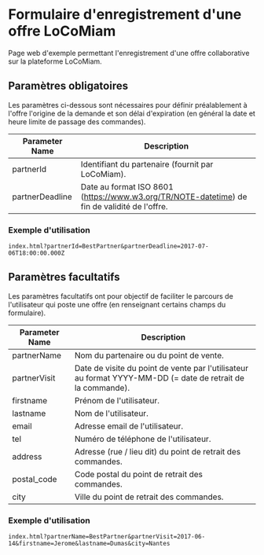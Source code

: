# Formulaire d'enregistrement d'une offre LoCoMiam

Page web d'exemple permettant l'enregistrement d'une offre collaborative sur la plateforme LoCoMiam.

## Paramètres obligatoires

Les paramètres ci-dessous sont nécessaires pour définir préalablement à l'offre l'origine de la demande et son délai d'expiration (en général la date et heure limite de passage des commandes).

Parameter Name | Description
-- | --
partnerId | Identifiant du partenaire (fournit par LoCoMiam).
partnerDeadline | Date au format ISO 8601 (https://www.w3.org/TR/NOTE-datetime) de fin de validité de l'offre.

### Exemple d'utilisation

    index.html?partnerId=BestPartner&partnerDeadline=2017-07-06T18:00:00.000Z


## Paramètres facultatifs

Les paramètres facultatifs ont pour objectif de faciliter le parcours de l'utilisateur qui poste une offre (en renseignant certains champs du formulaire).

Parameter Name | Description
-- | --
partnerName | Nom du partenaire ou du point de vente.
partnerVisit | Date de visite du point de vente par l'utilisateur au format YYYY-MM-DD (= date de retrait de la commande).
firstname | Prénom de l'utilisateur.
lastname | Nom de l'utilisateur.
email | Adresse email de l'utilisateur.
tel | Numéro de téléphone de l'utilisateur.
address | Adresse (rue / lieu dit) du point de retrait des commandes.
postal_code | Code postal du point de retrait des commandes.
city | Ville du point de retrait des commandes.

### Exemple d'utilisation

    index.html?partnerName=BestPartner&partnerVisit=2017-06-14&firstname=Jerome&lastname=Dumas&city=Nantes

